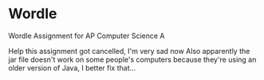 # Wordle
Wordle Assignment for AP Computer Science A

Help this assignment got cancelled, I'm very sad now
Also apparently the jar file doesn't work on some people's computers because they're using an older version of Java, I better fix that...
